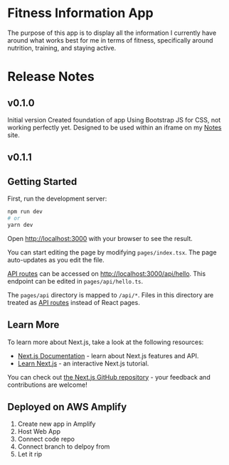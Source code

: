 # Fitness Information App
The purpose of this app is to display all the information I currently have around what works best for me in terms of fitness, specifically around nutrition, training, and staying active.

# Release Notes
## v0.1.0
Initial version
Created foundation of app
Using Bootstrap JS for CSS, not working perfectly yet.
Designed to be used within an iframe on my [Notes](https://notes.salmanmalik.co/Fitness/Strategy_Guide) site.

## v0.1.1

## Getting Started

First, run the development server:

```bash
npm run dev
# or
yarn dev
```

Open [http://localhost:3000](http://localhost:3000) with your browser to see the result.

You can start editing the page by modifying `pages/index.tsx`. The page auto-updates as you edit the file.

[API routes](https://nextjs.org/docs/api-routes/introduction) can be accessed on [http://localhost:3000/api/hello](http://localhost:3000/api/hello). This endpoint can be edited in `pages/api/hello.ts`.

The `pages/api` directory is mapped to `/api/*`. Files in this directory are treated as [API routes](https://nextjs.org/docs/api-routes/introduction) instead of React pages.

## Learn More

To learn more about Next.js, take a look at the following resources:

- [Next.js Documentation](https://nextjs.org/docs) - learn about Next.js features and API.
- [Learn Next.js](https://nextjs.org/learn) - an interactive Next.js tutorial.

You can check out [the Next.js GitHub repository](https://github.com/vercel/next.js/) - your feedback and contributions are welcome!

## Deployed on AWS Amplify
1. Create new app in Amplify
2. Host Web App
3. Connect code repo
4. Connect branch to delpoy from
5. Let it rip
